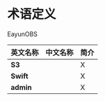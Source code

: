 # 术语定义

EayunOBS

|    英文名称     |        中文名称          |                 简介               |
| :-------------  | :----------------------- | :--------------------------------- |
| **S3**          |                          |                              X     |
| **Swift**       |                          |                              X     |
| **admin**       |                          |                              X     |
